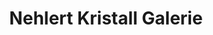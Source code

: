 ---
title: "Nehlert Kristall Galerie"
url: /bad-lippspringe/nehlert-kristall-galerie/
shop: Allgemein
---